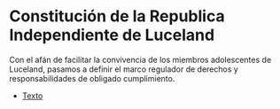 # Constitución de la Republica Independiente de Luceland

Con el afán de facilitar la convivencia de los miembros adolescentes de Luceland, pasamos a definir el marco regulador de derechos y responsabilidades de obligado cumplimiento.

- [Texto](Texto.md)